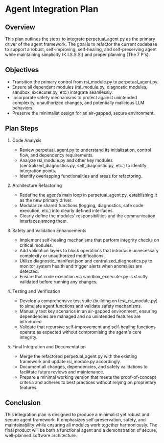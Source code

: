 # Agent Integration Plan

## Overview
This plan outlines the steps to integrate perpetual_agent.py as the primary driver of the agent framework. The goal is to refactor the current codebase to support a robust, self-improving, self-healing, and self-preserving agent while maintaining simplicity (K.I.S.S.S.) and proper planning (The 7 P's).

## Objectives
- Transition the primary control from rsi_module.py to perpetual_agent.py.
- Ensure all dependent modules (rsi_module.py, diagnostic modules, sandbox_excecuter.py, etc.) integrate seamlessly.
- Incorporate safety mechanisms to protect against unintended complexity, unauthorized changes, and potentially malicious LLM behaviors.
- Preserve the minimalist design for an air-gapped, secure environment.

## Plan Steps

1. Code Analysis
   - Review perpetual_agent.py to understand its initialization, control flow, and dependency requirements.
   - Analyze rsi_module.py and other key modules (centralized_diagnostics.py, self_diagnostic.py, etc.) to identify integration points.
   - Identify overlapping functionalities and areas for refactoring.

2. Architecture Refactoring
   - Redefine the agent’s main loop in perpetual_agent.py, establishing it as the new primary driver.
   - Modularize shared functions (logging, diagnostics, safe code execution, etc.) into clearly defined interfaces.
   - Clearly define the modules’ responsibilities and the communication interfaces among them.

3. Safety and Validation Enhancements
   - Implement self-healing mechanisms that perform integrity checks on critical modules.
   - Add validation layers to block operations that introduce unnecessary complexity or unauthorized modifications.
   - Utilize diagnostic_manifest.json and centralized_diagnostics.py to monitor system health and trigger alerts when anomalies are detected.
   - Ensure that code execution via sandbox_excecuter.py is strictly validated before running any changes.

4. Testing and Verification
   - Develop a comprehensive test suite (building on test_rsi_module.py) to simulate agent functions and validate safety mechanisms.
   - Manually test key scenarios in an air-gapped environment, ensuring dependencies are managed and no unintended features are introduced.
   - Validate that recursive self-improvement and self-healing functions operate as expected without compromising the agent's core integrity.

5. Final Integration and Documentation
   - Merge the refactored perpetual_agent.py with the existing framework and update rsi_module.py accordingly.
   - Document all changes, dependencies, and safety validations to facilitate future reviews and maintenance.
   - Prepare a minimal working version that meets the proof-of-concept criteria and adheres to best practices without relying on proprietary features.

## Conclusion
This integration plan is designed to produce a minimalist yet robust and secure agent framework. It emphasizes self-preservation, safety, and maintainability while ensuring all modules work together harmoniously. The final product will be both a functional agent and a demonstration of secure, well-planned software architecture.